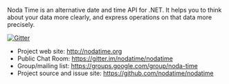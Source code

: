 Noda Time is an alternative date and time API for .NET. It helps you to
think about your data more clearly, and express operations on that data more
precisely.

[![Gitter](https://badges.gitter.im/Join%20Chat.svg)](https://gitter.im/nodatime/nodatime?utm_source=badge&utm_medium=badge&utm_campaign=pr-badge)

* Project web site: http://nodatime.org
* Public Chat Room: https://gitter.im/nodatime/nodatime
* Group/mailing list: https://groups.google.com/group/noda-time
* Project source and issue site: https://github.com/nodatime/nodatime
